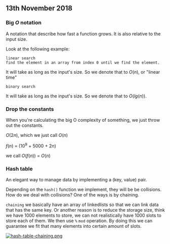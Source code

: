 ## 13th November 2018 ##

### Big $O$ notation ###

A notation that describe how fast a function grows. It is also relative to the input size. 

Look at the following example:

```
linear search
find the element in an array from index 0 until we find the element.
```
It will take as long as the input's size. So we denote that to $O(n)$, or "linear time"

```
binary search
```
It will take as long as the input's size. So we denote that to $O(lg(n))$. 

### Drop the constants ###
When you're calculating the big O complexity of something, we just throw out the constants.

$O(2n)$, which we just call $O(n)$

$f(n)$ = ($10^9$ + $5000$ + $2n$) 

we call $O(f(n))$ = $O(n)$


### Hash table ###

An elegant way to manage data by implementing a (key, value) pair.

Depending on the `hash()` function we implement, they will be be collisions. How do we deal with collisions? One of the ways is by chaining. 

`chaining` we basically have an array of linkedlists so that we can link data that has the same key. Or another reason is to reduce the storage size, think we have 1000 elements to store, we can not realistically have 1000 slots to store each of them. We then use `%` `mod` operation. By doing this we can guarantee  we fit that many elements into certain amount of slots.

[![hash-table-chaining.png](https://i.postimg.cc/WzM59xJD/hash-table-chaining.png)](https://postimg.cc/Mfp0HP5x)